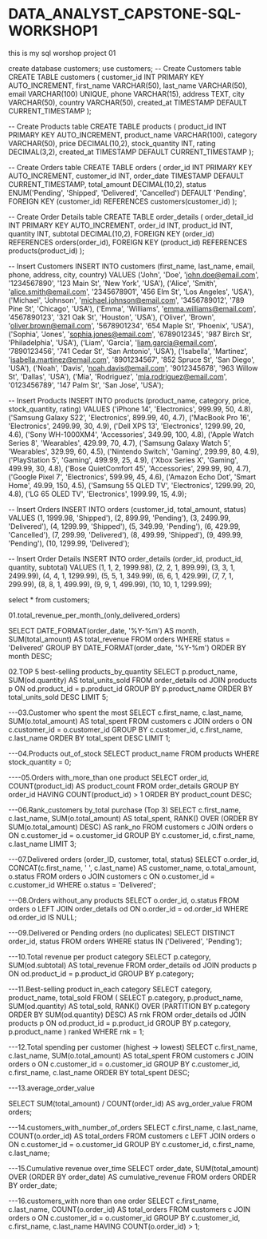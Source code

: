 # DATA_ANALYST_CAPSTONE-SQL-WORKSHOP1
this is my sql worshop project 01

create database customers;
use customers;
-- Create Customers table
CREATE TABLE customers (
    customer_id INT PRIMARY KEY AUTO_INCREMENT,
    first_name VARCHAR(50),
    last_name VARCHAR(50),
    email VARCHAR(100) UNIQUE,
    phone VARCHAR(15),
    address TEXT,
    city VARCHAR(50),
    country VARCHAR(50),
    created_at TIMESTAMP DEFAULT CURRENT_TIMESTAMP
);

-- Create Products table
CREATE TABLE products (
    product_id INT PRIMARY KEY AUTO_INCREMENT,
    product_name VARCHAR(100),
    category VARCHAR(50),
    price DECIMAL(10,2),
    stock_quantity INT,
    rating DECIMAL(3,2),
    created_at TIMESTAMP DEFAULT CURRENT_TIMESTAMP
);

-- Create Orders table
CREATE TABLE orders (
    order_id INT PRIMARY KEY AUTO_INCREMENT,
    customer_id INT,
    order_date TIMESTAMP DEFAULT CURRENT_TIMESTAMP,
    total_amount DECIMAL(10,2),
    status ENUM('Pending', 'Shipped', 'Delivered', 'Cancelled') DEFAULT 'Pending',
    FOREIGN KEY (customer_id) REFERENCES customers(customer_id)
);

-- Create Order Details table
CREATE TABLE order_details (
    order_detail_id INT PRIMARY KEY AUTO_INCREMENT,
    order_id INT,
    product_id INT,
    quantity INT,
    subtotal DECIMAL(10,2),
    FOREIGN KEY (order_id) REFERENCES orders(order_id),
    FOREIGN KEY (product_id) REFERENCES products(product_id)
);

-- Insert Customers
INSERT INTO customers (first_name, last_name, email, phone, address, city, country) VALUES
('John', 'Doe', 'john.doe@email.com', '1234567890', '123 Main St', 'New York', 'USA'),
('Alice', 'Smith', 'alice.smith@email.com', '2345678901', '456 Elm St', 'Los Angeles', 'USA'),
('Michael', 'Johnson', 'michael.johnson@email.com', '3456789012', '789 Pine St', 'Chicago', 'USA'),
('Emma', 'Williams', 'emma.williams@email.com', '4567890123', '321 Oak St', 'Houston', 'USA'),
('Oliver', 'Brown', 'oliver.brown@email.com', '5678901234', '654 Maple St', 'Phoenix', 'USA'),
('Sophia', 'Jones', 'sophia.jones@email.com', '6789012345', '987 Birch St', 'Philadelphia', 'USA'),
('Liam', 'Garcia', 'liam.garcia@email.com', '7890123456', '741 Cedar St', 'San Antonio', 'USA'),
('Isabella', 'Martinez', 'isabella.martinez@email.com', '8901234567', '852 Spruce St', 'San Diego', 'USA'),
('Noah', 'Davis', 'noah.davis@email.com', '9012345678', '963 Willow St', 'Dallas', 'USA'),
('Mia', 'Rodriguez', 'mia.rodriguez@email.com', '0123456789', '147 Palm St', 'San Jose', 'USA');

-- Insert Products
INSERT INTO products (product_name, category, price, stock_quantity, rating) VALUES
('iPhone 14', 'Electronics', 999.99, 50, 4.8),
('Samsung Galaxy S22', 'Electronics', 899.99, 40, 4.7),
('MacBook Pro 16', 'Electronics', 2499.99, 30, 4.9),
('Dell XPS 13', 'Electronics', 1299.99, 20, 4.6),
('Sony WH-1000XM4', 'Accessories', 349.99, 100, 4.8),
('Apple Watch Series 8', 'Wearables', 429.99, 70, 4.7),
('Samsung Galaxy Watch 5', 'Wearables', 329.99, 60, 4.5),
('Nintendo Switch', 'Gaming', 299.99, 80, 4.9),
('PlayStation 5', 'Gaming', 499.99, 25, 4.9),
('Xbox Series X', 'Gaming', 499.99, 30, 4.8),
('Bose QuietComfort 45', 'Accessories', 299.99, 90, 4.7),
('Google Pixel 7', 'Electronics', 599.99, 45, 4.6),
('Amazon Echo Dot', 'Smart Home', 49.99, 150, 4.5),
('Samsung 55 QLED TV', 'Electronics', 1299.99, 20, 4.8),
('LG 65 OLED TV', 'Electronics', 1999.99, 15, 4.9);

-- Insert Orders
INSERT INTO orders (customer_id, total_amount, status) VALUES
(1, 1999.98, 'Shipped'),
(2, 899.99, 'Pending'),
(3, 2499.99, 'Delivered'),
(4, 1299.99, 'Shipped'),
(5, 349.99, 'Pending'),
(6, 429.99, 'Cancelled'),
(7, 299.99, 'Delivered'),
(8, 499.99, 'Shipped'),
(9, 499.99, 'Pending'),
(10, 1299.99, 'Delivered');

-- Insert Order Details
INSERT INTO order_details (order_id, product_id, quantity, subtotal) VALUES
(1, 1, 2, 1999.98),
(2, 2, 1, 899.99),
(3, 3, 1, 2499.99),
(4, 4, 1, 1299.99),
(5, 5, 1, 349.99),
(6, 6, 1, 429.99),
(7, 7, 1, 299.99),
(8, 8, 1, 499.99),
(9, 9, 1, 499.99),
(10, 10, 1, 1299.99);

select * from customers;


01.total_revenue_per_month_(only_delivered_orders)

SELECT 
DATE_FORMAT(order_date, '%Y-%m') AS month,
SUM(total_amount) AS total_revenue
FROM orders
WHERE status = 'Delivered'
GROUP BY DATE_FORMAT(order_date, '%Y-%m')
ORDER BY month DESC;

02.TOP 5 best-selling products_by_quantity 
SELECT 
p.product_name,
SUM(od.quantity) AS total_units_sold
FROM order_details od
JOIN products p ON od.product_id = p.product_id
GROUP BY p.product_name
ORDER BY total_units_sold DESC
LIMIT 5;

---03.Customer who spent the most
SELECT 
c.first_name,
c.last_name,
SUM(o.total_amount) AS total_spent
FROM customers c
JOIN orders o ON c.customer_id = o.customer_id
GROUP BY c.customer_id, c.first_name, c.last_name
ORDER BY total_spent DESC
LIMIT 1;

---04.Products out_of_stock
SELECT product_name
FROM products
WHERE stock_quantity = 0;

----05.Orders with_more_than one product
SELECT 
order_id,
COUNT(product_id) AS product_count
FROM order_details
GROUP BY order_id
HAVING COUNT(product_id) > 1
ORDER BY product_count DESC;

---06.Rank_customers by_total purchase (Top 3)
SELECT 
c.first_name,
c.last_name,
SUM(o.total_amount) AS total_spent,
RANK() OVER (ORDER BY SUM(o.total_amount) DESC) AS rank_no
FROM customers c
JOIN orders o ON c.customer_id = o.customer_id
GROUP BY c.customer_id, c.first_name, c.last_name
LIMIT 3;

---07.Delivered orders (order_ID, customer, total, status)
SELECT 
o.order_id,
CONCAT(c.first_name, ' ', c.last_name) AS customer_name,
o.total_amount,
o.status
FROM orders o
JOIN customers c ON o.customer_id = c.customer_id
WHERE o.status = 'Delivered';

---08.Orders without_any products
SELECT o.order_id, o.status
FROM orders o
LEFT JOIN order_details od ON o.order_id = od.order_id
WHERE od.order_id IS NULL;

---09.Delivered or Pending orders (no duplicates)
SELECT DISTINCT order_id, status
FROM orders
WHERE status IN ('Delivered', 'Pending');

---10.Total revenue per product category
SELECT 
p.category,
SUM(od.subtotal) AS total_revenue
FROM order_details od
JOIN products p ON od.product_id = p.product_id
GROUP BY p.category;

---11.Best-selling product in_each category
SELECT category, product_name, total_sold
FROM (
SELECT 
p.category,
p.product_name,
SUM(od.quantity) AS total_sold,
RANK() OVER (PARTITION BY p.category ORDER BY SUM(od.quantity) DESC) AS rnk
FROM order_details od
JOIN products p ON od.product_id = p.product_id
GROUP BY p.category, p.product_name
) ranked
WHERE rnk = 1;

---12.Total spending per customer (highest → lowest)
SELECT 
c.first_name,
c.last_name,
SUM(o.total_amount) AS total_spent
FROM customers c
JOIN orders o ON c.customer_id = o.customer_id
GROUP BY c.customer_id, c.first_name, c.last_name
ORDER BY total_spent DESC;

---13.average_order_value

SELECT 
SUM(total_amount) / COUNT(order_id) AS avg_order_value
FROM orders;

---14.customers_with_number_of_orders
SELECT 
c.first_name,
c.last_name,
COUNT(o.order_id) AS total_orders
FROM customers c
LEFT JOIN orders o ON c.customer_id = o.customer_id
GROUP BY c.customer_id, c.first_name, c.last_name;

---15.Cumulative revenue over_time
SELECT 
order_date,
SUM(total_amount) OVER (ORDER BY order_date) AS cumulative_revenue
FROM orders
ORDER BY order_date;

---16.customers_with nore than one order
SELECT 
c.first_name,
c.last_name,
COUNT(o.order_id) AS total_orders
FROM customers c
JOIN orders o ON c.customer_id = o.customer_id
GROUP BY c.customer_id, c.first_name, c.last_name
HAVING COUNT(o.order_id) > 1;


